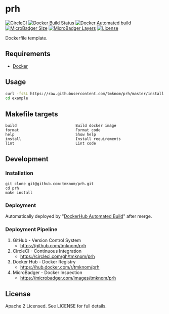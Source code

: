 # prh

[![CircleCI](https://circleci.com/gh/tmknom/prh.svg?style=svg)](https://circleci.com/gh/tmknom/prh)
[![Docker Build Status](https://img.shields.io/docker/build/tmknom/prh.svg)](https://hub.docker.com/r/tmknom/prh/builds/)
[![Docker Automated build](https://img.shields.io/docker/automated/tmknom/prh.svg)](https://hub.docker.com/r/tmknom/prh/)
[![MicroBadger Size](https://img.shields.io/microbadger/image-size/tmknom/prh.svg)](https://microbadger.com/images/tmknom/prh)
[![MicroBadger Layers](https://img.shields.io/microbadger/layers/tmknom/prh.svg)](https://microbadger.com/images/tmknom/prh)
[![License](https://img.shields.io/github/license/tmknom/prh.svg)](https://opensource.org/licenses/Apache-2.0)

Dockerfile template.

## Requirements

- [Docker](https://www.docker.com/)

## Usage

```sh
curl -fsSL https://raw.githubusercontent.com/tmknom/prh/master/install | sh -s example
cd example
```

## Makefile targets

```text
build                          Build docker image
format                         Format code
help                           Show help
install                        Install requirements
lint                           Lint code
```

## Development

### Installation

```shell
git clone git@github.com:tmknom/prh.git
cd prh
make install
```

### Deployment

Automatically deployed by "[DockerHub Automated Build](https://docs.docker.com/docker-hub/builds/)" after merge.

### Deployment Pipeline

1. GitHub - Version Control System
   - <https://github.com/tmknom/prh>
2. CircleCI - Continuous Integration
   - <https://circleci.com/gh/tmknom/prh>
3. Docker Hub - Docker Registry
   - <https://hub.docker.com/r/tmknom/prh>
4. MicroBadger - Docker Inspection
   - <https://microbadger.com/images/tmknom/prh>

## License

Apache 2 Licensed. See LICENSE for full details.
